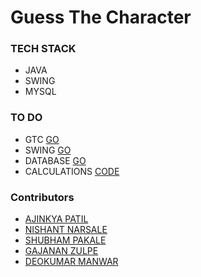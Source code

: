 # Guess The Character

### TECH STACK

- JAVA
- SWING
- MYSQL

### TO DO

-  GTC [GO](Main.java)
-  SWING [GO](Frontend.java)
-  DATABASE [GO](Data.java)
-  CALCULATIONS [CODE](Calculate.java)

### Contributors

- [AJINKYA PATIL](https://github.com/Ajinkyap331)
- [NISHANT NARSALE](https://github.com/Nishant-Narsale)
- [SHUBHAM PAKALE]()
- [GAJANAN ZULPE]()
- [DEOKUMAR MANWAR]()
